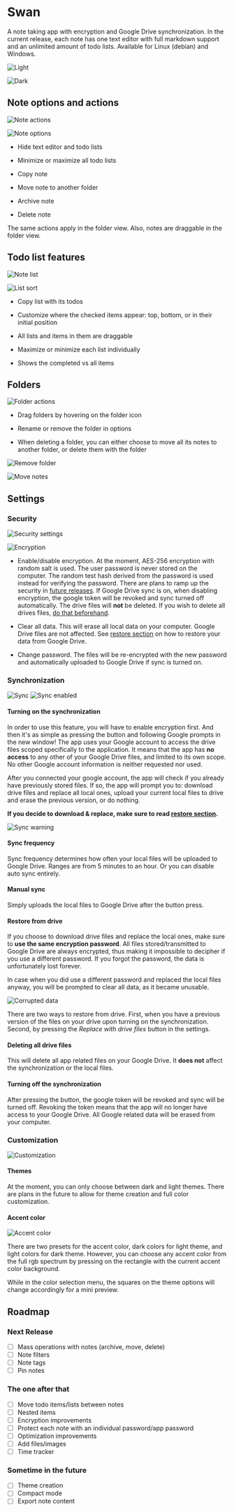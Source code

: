 # Swan
 A note taking app with encryption and Google Drive synchronization.
 In the current release, each note has one text editor with full markdown support and an unlimited amount of todo lists.
 Available for Linux (debian) and Windows.

![Light](../assets/assets/app-light.png)

![Dark](../assets/assets/app-dark.png)

## Note options and actions

![Note actions](../assets/assets/note-actions.png)

![Note options](../assets/assets/note-options.png)

- Hide text editor and todo lists

- Minimize or maximize all todo lists

- Copy note

- Move note to another folder

- Archive note

- Delete note

The same actions apply in the folder view. Also, notes are draggable in the folder view.


## Todo list features

![Note list](../assets/assets/note-list.png)

![List sort](../assets/assets/notes-list-sort.jpg)

- Copy list with its todos

- Customize where the checked items appear: top, bottom, or in their initial position

- All lists and items in them are draggable

- Maximize or minimize each list individually

- Shows the completed vs all items


## Folders

![Folder actions](../assets/assets/folder-actions.png)

- Drag folders by hovering on the folder icon

- Rename or remove the folder in options

- When deleting a folder, you can either choose to move all its notes to another folder, or delete them with the folder

![Remove folder](../assets/assets/folder-remove.png)

![Move notes](../assets/assets/notes-move.png)

## Settings

### Security

![Security settings](../assets/assets/settings-security.png)

![Encryption](../assets/assets/settings-encrypted.png)

- Enable/disable encryption. At the moment, AES-256 encryption with random salt is used. The user password is never stored on the computer. The random test hash derived from the password is used instead for verifying the password. There are plans to ramp up the security in [future releases](#roadmap).
If Google Drive sync is on, when disabling encryption, the google token will be revoked and sync turned off automatically. The drive files will **not** be deleted. If you wish to delete all drives files, [do that beforehand](#deleting-all-drive-files).

- Clear all data. This will erase all local data on your computer. Google Drive files are not affected. See [restore section](#restore-from-drive) on how to restore your data from Google Drive.

- Change password. The files will be re-encrypted with the new password and automatically uploaded to Google Drive if sync is turned on.


### Synchronization

![Sync](../assets/assets/sync.png)
![Sync enabled](../assets/assets/sync-enabled.png)

#### Turning on the synchronization

In order to use this feature, you will have to enable encryption first. And then it's as simple as pressing the button and following Google prompts in the new window! The app uses your Google account to access the drive files scoped specifically to the application. It means that the app has **no access** to any other of your Google Drive files, and limited to its own scope. No other Google account information is neither requested nor used.

After you connected your google account, the app will check if you already have previously stored files. If so, the app will prompt you to: download drive files and replace all local ones, upload your current local files to drive and erase the previous version, or do nothing.

**If you decide to download & replace, make sure to read [restore section](#restore-from-drive).**

![Sync warning](../assets/assets/sync-warning.png)


#### Sync frequency

Sync frequency determines how often your local files will be uploaded to Google Drive. Ranges are from 5 minutes to an hour. Or you can disable auto sync entirely.

#### Manual sync

Simply uploads the local files to Google Drive after the button press.

#### Restore from drive

If you choose to download drive files and replace the local ones, make sure to **use the same encryption password**. All files stored/transmitted to Google Drive are always encrypted, thus making it impossible to decipher if you use a different password. If you forgot the password, the data is unfortunately lost forever.

In case when you did use a different password and replaced the local files anyway, you will be prompted to clear all data, as it became unusable.

![Corrupted data](../assets/assets/corrupted-data.png)

There are two ways to restore from drive. First, when you have a previous version of the files on your drive upon turning on the synchronization.
Second, by pressing the *Replace with drive files* button in the settings.

#### Deleting all drive files

This will delete all app related files on your Google Drive. It **does not** affect the synchronization or the local files.

#### Turning off the synchronization

After pressing the button, the google token will be revoked and sync will be turned off. Revoking the token means that the app will no longer have access to your Google Drive. All Google related data will be erased from your computer.


### Customization

![Customization](../assets/assets/customization.png)

#### Themes
At the moment, you can only choose between dark and light themes. There are plans in the future to allow for theme creation and full color customization.

#### Accent color

![Accent color](../assets/assets/customization-accent.png)

There are two presets for the accent color, dark colors for light theme, and light colors for dark theme. However, you can choose any accent color from the full rgb spectrum by pressing on the rectangle with the current accent color background.

While in the color selection menu, the squares on the theme options will change accordingly for a mini preview.

## Roadmap

### Next Release

- [ ] Mass operations with notes (archive, move, delete)
- [ ] Note filters
- [ ] Note tags
- [ ] Pin notes

### The one after that

- [ ] Move todo items/lists between notes
- [ ] Nested items
- [ ] Encryption improvements
- [ ] Protect each note with an individual password/app password
- [ ] Optimization improvements
- [ ] Add files/images
- [ ] Time tracker

### Sometime in the future

- [ ] Theme creation
- [ ] Compact mode
- [ ] Export note content
